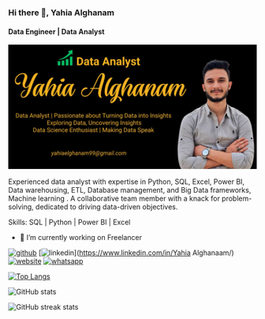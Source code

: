 ### Hi there 👋, Yahia Alghanam
#### Data Engineer | Data Analyst 
![Data Engineer | Data Analyst ](https://github.com/yahiaalghanam/yahiaalghanam/blob/main/IMG_20240715_013613_717.jpg)

Experienced data analyst with expertise in Python, SQL, Excel, Power BI, Data warehousing, ETL, Database management, and Big Data frameworks, Machine learning . A collaborative team member with a knack for problem-solving, dedicated to driving data-driven objectives.

Skills:  SQL | Python | Power BI | Excel

- 🔭 I’m currently working on Freelancer  


[<img src='https://cdn.jsdelivr.net/npm/simple-icons@3.0.1/icons/github.svg' alt='github' height='40'>](https://github.com/yahiaalghanam)  [<img src='https://cdn.jsdelivr.net/npm/simple-icons@3.0.1/icons/linkedin.svg' alt='linkedin' height='40'>](https://www.linkedin.com/in/Yahia Alghanaam/)  [<img src='https://cdn.jsdelivr.net/npm/simple-icons@3.0.1/icons/icloud.svg' alt='website' height='40'>](https://yahiaalghanam.github.io/Yahia-Alghanam-Portfolio/)  [<img src='https://cdn.jsdelivr.net/npm/simple-icons@3.0.1/icons/whatsapp.svg' alt='whatsapp' height='40'>](https://wa.me/201155654725)  

[![Top Langs](https://github-readme-stats.vercel.app/api/top-langs/?username=yahiaalghanam)](https://github.com/anuraghazra/github-readme-stats)

![GitHub stats](https://github-readme-stats.vercel.app/api?username=yahiaalghanam&show_icons=true)  

![GitHub streak stats](https://streak-stats.demolab.com/?user=yahiaalghanam)  


